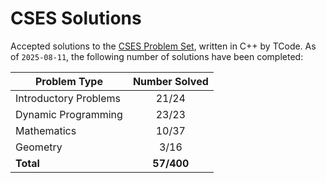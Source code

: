 # CSES Solutions

Accepted solutions to the [CSES Problem Set](https://cses.fi/problemset/), written in C++ by TCode. As of `2025-08-11`, the following number of solutions have been completed:

| Problem Type          | Number Solved |
|-----------------------|:-------------:|
| Introductory Problems |     21/24     |
| Dynamic Programming   |     23/23     |
| Mathematics           |     10/37     |
| Geometry              |     3/16      |
| **Total**             |   **57/400**  |
